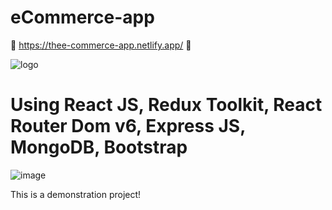 # eCommerce-app
🌴 https://thee-commerce-app.netlify.app/ 🌴 


![logo](https://github.com/TheCodePassion/eCommerce-app/assets/133754950/e7d2ac68-61ab-4b84-88b5-57cb52cc66a4)

# Using React JS, Redux Toolkit, React Router Dom v6, Express JS, MongoDB, Bootstrap 
![image](https://github.com/TheCodePassion/eCommerce-app/assets/133754950/a7787b39-052a-472f-99e3-4b62461a278e)

This is a demonstration project! 
